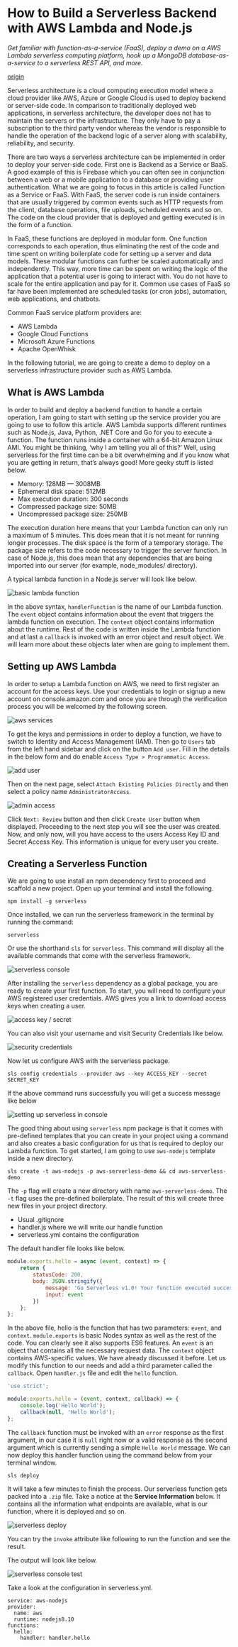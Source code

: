 # How to Build a Serverless Backend with AWS Lambda and Node.js

*Get familiar with function-as-a-service (FaaS), deploy a demo on a AWS Lambda serverless computing platform, hook up a MongoDB database-as-a-service to a serverless REST API, and more.*

[origin](https://medium.com/crowdbotics/how-to-build-a-serverless-backend-with-aws-lambda-and-nodejs-e0d1257086b4)

Serverless architecture is a cloud computing execution model where a cloud provider like AWS, Azure or Google Cloud is used to deploy backend or server-side code. In comparison to traditionally deployed web applications, in serverless architecture, the developer does not has to maintain the servers or the infrastructure. They only have to pay a subscription to the third party vendor whereas the vendor is responsible to handle the operation of the backend logic of a server along with scalability, reliability, and security.

There are two ways a serverless architecture can be implemented in order to deploy your server-side code. First one is Backend as a Service or BaaS. A good example of this is Firebase which you can often see in conjunction between a web or a mobile application to a database or providing user authentication.
What we are going to focus in this article is called Function as a Service or FaaS. With FaaS, the server code is run inside containers that are usually triggered by common events such as HTTP requests from the client, database operations, file uploads, scheduled events and so on. The code on the cloud provider that is deployed and getting executed is in the form of a function.

In FaaS, these functions are deployed in modular form. One function corresponds to each operation, thus eliminating the rest of the code and time spent on writing boilerplate code for setting up a server and data models. These modular functions can further be scaled automatically and independently. This way, more time can be spent on writing the logic of the application that a potential user is going to interact with. You do not have to scale for the entire application and pay for it. Common use cases of FaaS so far have been implemented are scheduled tasks (or cron jobs), automation, web applications, and chatbots.

Common FaaS service platform providers are:

- AWS Lambda
- Google Cloud Functions
- Microsoft Azure Functions
- Apache OpenWhisk

In the following tutorial, we are going to create a demo to deploy on a serverless infrastructure provider such as AWS Lambda.

## What is AWS Lambda

In order to build and deploy a backend function to handle a certain operation, I am going to start with setting up the service provider you are going to use to follow this article. AWS Lambda supports different runtimes such as Node.js, Java, Python, .NET Core and Go for you to execute a function.
The function runs inside a container with a 64-bit Amazon Linux AMI. You might be thinking, ‘why I am telling you all of this?’ Well, using serverless for the first time can be a bit overwhelming and if you know what you are getting in return, that’s always good! More geeky stuff is listed below.

- Memory: 128MB — 3008MB
- Ephemeral disk space: 512MB
- Max execution duration: 300 seconds
- Compressed package size: 50MB
- Uncompressed package size: 250MB

The execution duration here means that your Lambda function can only run a maximum of 5 minutes. This does mean that it is not meant for running longer processes. The disk space is the form of a temporary storage. The package size refers to the code necessary to trigger the server function. In case of Node.js, this does mean that any dependencies that are being imported into our server (for example, node_modules/ directory).

A typical lambda function in a Node.js server will look like below.

![basic lambda function](md/lambdaFunc.png)

In the above syntax, ```handlerFunction``` is the name of our Lambda function. The ```event``` object contains information about the event that triggers the lambda function on execution. The ```context``` object contains information about the runtime. Rest of the code is written inside the Lambda function and at last a ```callback``` is invoked with an error object and result object. We will learn more about these objects later when are going to implement them.

## Setting up AWS Lambda

In order to setup a Lambda function on AWS, we need to first register an account for the access keys. Use your credentials to login or signup a new account on console.amazon.com and once you are through the verification process you will be welcomed by the following screen.

![aws services](md/awsConsole.png)

To get the keys and permissions in order to deploy a function, we have to switch to Identity and Access Management (IAM). Then go to ```Users``` tab from the left hand sidebar and click on the button ```Add user```. Fill in the details in the below form and do enable ```Access Type > Programmatic Access```.

![add user](md/addUser.png)

Then on the next page, select ```Attach Existing Policies Directly``` and then select a policy name ```AdministratorAccess```.

![admin access](md/adminAccess.png)

Click ```Next: Review``` button and then click ```Create User``` button when displayed. Proceeding to the next step you will see the user was created. Now, and only now, will you have access to the users Access Key ID and Secret Access Key. This information is unique for every user you create.

## Creating a Serverless Function

We are going to use install an npm dependency first to proceed and scaffold a new project. Open up your terminal and install the following.

```npm install -g serverless```

Once installed, we can run the serverless framework in the terminal by running the command:

```serverless```

Or use the shorthand ```sls``` for ```serverless```. This command will display all the available commands that come with the serverless framework.

![serverless console](md/serverlessConsole.png)

After installing the ```serverless``` dependency as a global package, you are ready to create your first function. To start, you will need to configure your AWS registered user credentials. AWS gives you a link to download access keys when creating a user.

![access key / secret ](md/accessKeySecret.png)

You can also visit your username and visit Security Credentials like below.

![security credentials](md/securityCredentials.png)

Now let us configure AWS with the serverless package.

```sls config credentials --provider aws --key ACCESS_KEY --secret SECRET_KEY```

If the above command runs successfully you will get a success message like below

![setting up serverless in console](md/settingupserverless.png)

The good thing about using ```serverless``` npm package is that it comes with pre-defined templates that you can create in your project using a command and also creates a basic configuration for us that is required to deploy our Lambda function. To get started, I am going to use ```aws-nodejs``` template inside a new directory.

```sls create -t aws-nodejs -p aws-serverless-demo && cd aws-serverless-demo```

The ```-p``` flag will create a new directory with name ```aws-serverless-demo```. The ```-t``` flag uses the pre-defined boilerplate. The result of this will create three new files in your project directory.

- Usual .gitignore
- handler.js where we will write our handle function
- serverless.yml contains the configuration

The default handler file looks like below.

```javascript
module.exports.hello = async (event, context) => {
	return {
		statusCode: 200,
		body: JSON.stringify({
			message: 'Go Serverless v1.0! Your function executed successfully!',
			input: event
		})
	};
};
```

In the above file, hello is the function that has two parameters: ```event```, and ```context```. ```module.exports``` is basic Nodes syntax as well as the rest of the code. You can clearly see it also supports ES6 features. An ```event``` is an object that contains all the necessary request data. The ```context``` object contains AWS-specific values. We have already discussed it before. Let us modify this function to our needs and add a third parameter called the ```callback```. Open ```handler.js``` file and edit the ```hello``` function.

```javascript
'use strict';

module.exports.hello = (event, context, callback) => {
	console.log('Hello World');
	callback(null, 'Hello World');
};
```

The ```callback``` function must be invoked with an ```error``` response as the first argument, in our case it is ```null``` right now or a valid response as the second argument which is currently sending a simple ```Hello World``` message. We can now deploy this handler function using the command below from your terminal window.

```sls deploy```

It will take a few minutes to finish the process. Our serverless function gets packed into a ```.zip``` file. Take a notice at the **Service Information** below. It contains all the information what endpoints are available, what is our function, where it is deployed and so on.

![serverless deploy](md/serverlessDeploy.png)

You can try the ```invoke``` attribute like following to run the function and see the result.

The output will look like below.

![serverless console test](md/serverlessTestConsole.png)

Take a look at the configuration in serverless.yml.

```yammel
service: aws-nodejs
provider:
  name: aws
  runtime: nodejs8.10
functions:
  hello:
    handler: handler.hello
```
